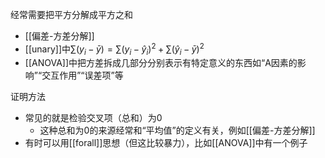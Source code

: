 经常需要把平方分解成平方之和
- [[偏差-方差分解]]
- [[unary]]中$\sum(y_i-\bar y)=\sum (y_i-\hat y_i)^2+\sum (\hat y_i - \bar y)^2$
- [[ANOVA]]中把方差拆成几部分分别表示有特定意义的东西如“A因素的影响”“交互作用”“误差项”等

证明方法
- 常见的就是检验交叉项（总和）为0
  - 这种总和为0的来源经常和“平均值”的定义有关，例如[[偏差-方差分解]]
- 有时可以用[[forall]]思想（但这比较暴力），比如[[ANOVA]]中有一个例子